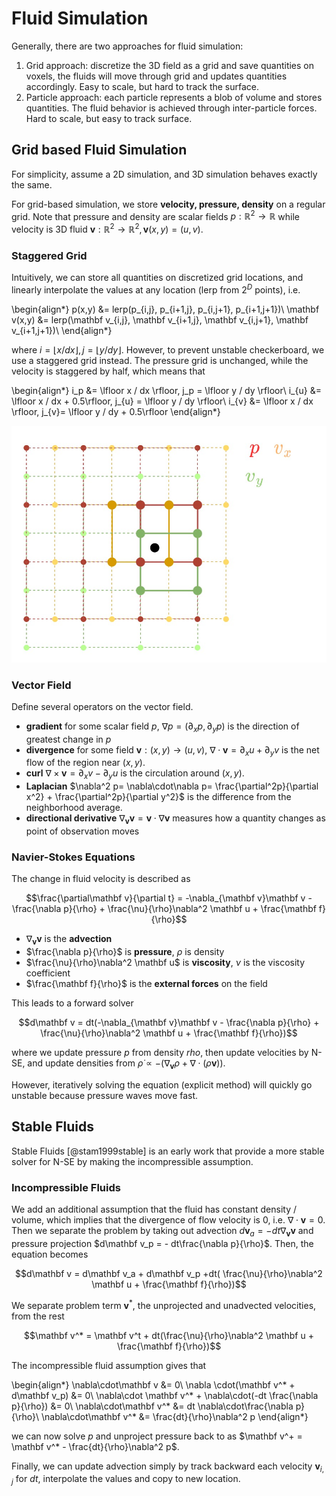 # Fluid Simulation

Generally, there are two approaches for fluid simulation: 

1. Grid approach: discretize the 3D field as a grid and save quantities on voxels, the fluids will move through grid and updates quantities accordingly. Easy to scale, but hard to track the surface.
2. Particle approach: each particle represents a blob of volume and stores quantities. The fluid behavior is achieved through inter-particle forces.  Hard to scale, but easy to track surface. 

## Grid based Fluid Simulation

For simplicity, assume a 2D simulation, and 3D simulation behaves exactly the same. 

For grid-based simulation, we store __velocity, pressure, density__ on a regular grid. Note that pressure and density are scalar fields $p: \mathbb R^2 \rightarrow \mathbb R$ while velocity is 3D fluid $\mathbf v: \mathbb R^2\rightarrow\mathbb R^2, \mathbf v(x,y) = (u,v)$. 

### Staggered Grid

Intuitively, we can store all quantities on discretized grid locations, and linearly interpolate the values at any location (lerp from $2^D$ points), i.e. 

\begin{align*}
p(x,y) &= lerp(p_{i,j}, p_{i+1,j}, p_{i,j+1}, p_{i+1,j+1})\\
\mathbf v(x,y) &= lerp(\mathbf v_{i,j}, \mathbf v_{i+1,j}, \mathbf v_{i,j+1}, \mathbf v_{i+1,j+1})\\
\end{align*}

where $i = \lfloor x / dx \rfloor, j = \lfloor y / dy \rfloor$. However, to prevent unstable checkerboard, we use a staggered grid instead. The pressure grid is unchanged, while the velocity is staggered by half, which means that 

\begin{align*}
i_p &= \lfloor x / dx \rfloor, j_p = \lfloor y / dy \rfloor\\
i_{u} &= \lfloor x / dx + 0.5\rfloor, j_{u} = \lfloor y / dy \rfloor\\
i_{v} &= \lfloor x / dx \rfloor, j_{v}= \lfloor y / dy + 0.5\rfloor
\end{align*}

![staggered grid](./assets/staggered_grid.jpg)

### Vector Field
Define several operators on the vector field. 

- __gradient__ for some scalar field $p$, $\nabla p = (\partial_x p, \partial_y p)$ is the direction of greatest change in $p$
- __divergence__ for some field $\mathbf v:(x,y)\rightarrow(u,v)$, $\nabla \cdot \mathbf v = \partial_x u + \partial_y v$ is the net flow of the region near $(x,y)$.
- __curl__ $\nabla\times \mathbf v = \partial_xv - \partial_yu$ is the circulation around $(x,y)$.
- __Laplacian__ $\nabla^2 p= \nabla\cdot\nabla p= \frac{\partial^2p}{\partial x^2} + \frac{\partial^2p}{\partial y^2}$ is the difference from the neighborhood average.
- __directional derivative__ $\nabla_{\mathbf v} \mathbf v = \mathbf v \cdot \nabla \mathbf v$ measures how a quantity changes as point of observation moves


### Navier-Stokes Equations

The change in fluid velocity is described as 

$$\frac{\partial\mathbf v}{\partial t} = -\nabla_{\mathbf v}\mathbf v - \frac{\nabla p}{\rho} + \frac{\nu}{\rho}\nabla^2 \mathbf u + \frac{\mathbf f}{\rho}$$

- $\nabla_{\mathbf v}\mathbf v$ is the __advection__
- $\frac{\nabla p}{\rho}$ is __pressure__, $\rho$ is density
- $\frac{\nu}{\rho}\nabla^2 \mathbf u$ is __viscosity__, $\nu$ is the viscosity coefficient
- $\frac{\mathbf f}{\rho}$ is the __external forces__ on the field

This leads to a forward solver

$$d\mathbf v = dt(-\nabla_{\mathbf v}\mathbf v - \frac{\nabla p}{\rho} + \frac{\nu}{\rho}\nabla^2 \mathbf u + \frac{\mathbf f}{\rho})$$

where we update pressure $p$ from density $rho$, then update velocities by N-SE, and update densities from $\dot{\rho} \propto -(\nabla_{\mathbf v}\rho + \nabla\cdot (\rho\mathbf v))$. 

However, iteratively solving the equation (explicit method) will quickly go unstable because pressure waves move fast.  



## Stable Fluids

Stable Fluids [@stam1999stable] is an early work that provide a more stable solver for N-SE by making the incompressible assumption. 

### Incompressible Fluids

We add an additional assumption that the fluid has constant density / volume, which implies that the divergence of flow velocity is $0$, i.e. $\nabla\cdot \mathbf v = 0$. Then we separate the problem by taking out advection $d\mathbf v_a = -dt\nabla_{\mathbf v}\mathbf v$ and pressure projection $d\mathbf v_p = - dt\frac{\nabla p}{\rho}$. Then, the equation becomes

$$d\mathbf v = d\mathbf v_a + d\mathbf v_p +dt( \frac{\nu}{\rho}\nabla^2 \mathbf u + \frac{\mathbf f}{\rho})$$

We separate problem term $\mathbf v^*$, the unprojected and unadvected velocities, from the rest

$$\mathbf v^* = \mathbf v^t + dt(\frac{\nu}{\rho}\nabla^2 \mathbf u + \frac{\mathbf f}{\rho})$$

The incompressible fluid assumption gives that 

\begin{align*}
\nabla\cdot\mathbf v &= 0\\
\nabla \cdot(\mathbf v^* + d\mathbf v_p) &= 0\\
\nabla\cdot \mathbf v^* + \nabla\cdot(-dt \frac{\nabla p}{\rho}) &= 0\\
\nabla\cdot\mathbf v^* &= dt \nabla\cdot\frac{\nabla p}{\rho}\\
\nabla\cdot\mathbf v^* &= \frac{dt}{\rho}\nabla^2 p
\end{align*}

we can now solve $p$ and unproject pressure back to as $\mathbf v^+ = \mathbf v^* - \frac{dt}{\rho}\nabla^2 p$. 

Finally, we can update advection simply by track backward each velocity $\mathbf v_{i,j}$ for $dt$, interpolate the values and copy to new location. 

